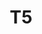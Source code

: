 ---
title: T5
link: https://arxiv.org/abs/1910.10683
release:
  month: 10
  year: 2019
training:
  code:
    pretraining:
      value: 5
      license: Apache 2.0
    finetuning:
      value: 5
      license: Apache 2.0
    alignment:
      value: N/A
  data:
    pretraining:
      value: 4
      license: ODC-By
    sft:
      value: N/A
    alignment:
      value: N/A
evaluation:
  code:
    general:
      value: 5
      license: Apache 2.0
    safety:
      value: N/A
  data:
    utility:
      value: N/A
    safety:
      value: N/A
deployment:
  code:
    inference:
      value: 5
      license: Apache 2.0
  data:
    weights:
      value: 5
      license: Apache 2.0

---